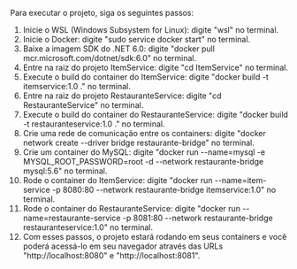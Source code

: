 Para executar o projeto, siga os seguintes passos:

1. Inicie o WSL (Windows Subsystem for Linux): digite "wsl" no terminal.
2. Inicie o Docker: digite "sudo service docker start" no terminal.
3. Baixe a imagem SDK do .NET 6.0: digite "docker pull mcr.microsoft.com/dotnet/sdk:6.0" no terminal.
4. Entre na raiz do projeto ItemService: digite "cd ItemService" no terminal.
5. Execute o build do container do ItemService: digite "docker build -t itemservice:1.0 ." no terminal.
6. Entre na raiz do projeto RestauranteService: digite "cd RestauranteService" no terminal.
7. Execute o build do container do RestauranteService: digite "docker build -t restauranteservice:1.0 ." no terminal.
8. Crie uma rede de comunicação entre os containers: digite "docker network create --driver bridge restaurante-bridge" no terminal.
9. Crie um container do MySQL: digite "docker run --name=mysql -e MYSQL_ROOT_PASSWORD=root -d --network restaurante-bridge mysql:5.6" no terminal.
10. Rode o container do ItemService: digite "docker run --name=item-service -p 8080:80 --network restaurante-bridge itemservice:1.0" no terminal.
11. Rode o container do RestauranteService: digite "docker run --name=restaurante-service -p 8081:80 --network restaurante-bridge restauranteservice:1.0" no terminal.
12. Com esses passos, o projeto estará rodando em seus containers e você poderá acessá-lo em seu navegador através das URLs "http://localhost:8080" e "http://localhost:8081".